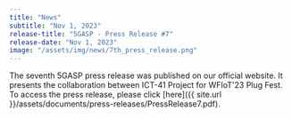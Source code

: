 ```yaml
---
title: "News"
subtitle: "Nov 1, 2023"
release-title: "5GASP - Press Release #7"
release-date: "Nov 1, 2023"
image: "/assets/img/news/7th_press_release.png"
---
```


The seventh 5GASP press release was published on our official website. It presents the collaboration between ICT-41 Project for WFIoT'23 Plug Fest. To access the press release, please click [here]({{ site.url }}/assets/documents/press-releases/PressRelease7.pdf).

